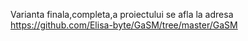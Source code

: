 Varianta finala,completa,a proiectului se afla la adresa https://github.com/Elisa-byte/GaSM/tree/master/GaSM
